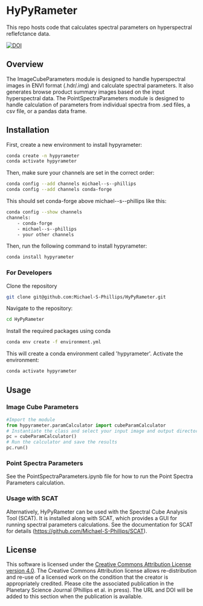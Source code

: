 # HyPyRameter
This repo hosts code that calculates spectral parameters on hyperspectral reflefctance data.

[![DOI](https://zenodo.org/badge/567958968.svg)](https://zenodo.org/doi/10.5281/zenodo.10801541)

## Overview
The ImageCubeParameters module is designed to handle hyperspectral images in ENVI format (.hdr/.img) and calculate spectral parameters. It also generates browse product summary images based on the input hyperspectral data.
The PointSpectraParameters module is designed to handle calculation of parameters from individual spectra from .sed files, a csv file, or a pandas data frame. 

## Installation
First, create a new environment to install hypyrameter:
```bash
conda create -n hypyrameter
conda activate hypyrameter
```
Then, make sure your channels are set in the correct order:
```bash
conda config --add channels michael--s--phillips
conda config --add channels conda-forge
```
This should set conda-forge above michael--s--phillips like this:
```bash
conda config --show channels
channels:
    - conda-forge
    - michael--s--phillips
    - your other channels
```
Then, run the following command to install hypyrameter:
```bash
conda install hypyrameter
```
### For Developers
Clone the repository
```bash
git clone git@github.com:Michael-S-Phillips/HyPyRameter.git
```
Navigate to the repository:
```bash
cd HyPyRameter
```
Install the required packages using conda
```bash
conda env create -f environment.yml
```
This will create a conda environment called 'hypyrameter'. 
Activate the environment:
```bash
conda activate hypyrameter
```

## Usage
### Image Cube Parameters
```python
#Import the module
from hypyrameter.paramCalculator import cubeParamCalculator
# Instantiate the class and select your input image and output directory
pc = cubeParamCalculator()
# Run the calculator and save the results
pc.run()
```

### Point Spectra Parameters
See the PointSpectraParameters.ipynb file for how to run the Point Spectra Parameters calculation.

### Usage with SCAT 
Alternatively, HyPyRameter can be used with the Spectral Cube Analysis Tool (SCAT). It is installed along with SCAT, which provides a GUI for running spectral parameters calculations. See the documentation for SCAT for details (https://github.com/Michael-S-Phillips/SCAT).

## License
This software is licensed under the [Creative Commons Attribution License version 4.0](https://creativecommons.org/licenses/by/4.0/legalcode). The Creative Commons Attribution license allows re-distribution and re-use of a licensed work on the condition that the creator is appropriately credited. Please cite the associated publication in the Planetary Science Journal (Phillips et al. in press). The URL and DOI will be added to this section when the publication is available.

